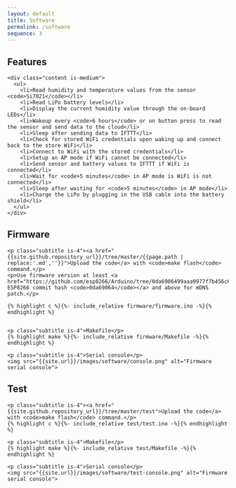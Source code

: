 ```yaml
---
layout: default
title: Software
permalink: /software
sequence: 3
---
```


<section class="section is-small">
  <div class="container">
    <h2 class="title is-1">Features</h2>

    <div class="content is-medium">
      <ul>
        <li>Read humidity and temperature values from the sensor <code>Si7021</code></li>
        <li>Read LiPo battery levels</li>
        <li>Display the current humidity value through the on-board LEDs</li>
        <li>Wakeup every <code>6 hours</code> or on button press to read the sensor and send data to the cloud</li>
        <li>Sleep after sending data to IFTTT</li>
        <li>Check for stored WiFi credentials upon waking up and connect back to the store WiFi</li>
        <li>Connect to WiFi with the stored credentials</li>
        <li>Setup an AP mode if WiFi cannot be connected</li>
        <li>Send sensor and battery values to IFTTT if WiFi is connected</li>
        <li>Wait for <code>5 minutes</code> in AP mode is WiFi is not connected</li>
        <li>Sleep after waiting for <code>5 minutes</code> in AP mode</li>
        <li>Charge the LiPo by plugging in the USB cable into the battery shield</li>
      </ul>
    </div>
  </div>
</section>

<section class="section is-small">
  <div class="container">
    <h2 class="title is-1">Firmware</h2>

    <p class="subtitle is-4"><a href="{{site.github.repository_url}}/tree/master/{{page.path | replace:'.md',''}}">Upload the code</a> with <code>make flash</code> command.</p>
    <p>Use firmware version at least <a href="https://github.com/esp8266/Arduino/tree/0da6906499aaa9977f7b456c6ec32c090b117cef">Arduino ESP8266 commit hash <code>0da69064</code></a> and above for mDNS patch.</p>

    {% highlight c %}{%- include_relative firmware/firmware.ino -%}{% endhighlight %}


    <p class="subtitle is-4">Makefile</p>
    {% highlight make %}{%- include_relative firmware/Makefile -%}{% endhighlight %}

    <p class="subtitle is-4">Serial console</p>
    <img src="{{site.url}}/images/software/console.png" alt="Firmware serial console">
  </div>
</section>

<section class="section is-small">
  <div class="container">
    <h2 class="title is-1">Test</h2>

    <p class="subtitle is-4"><a href="{{site.github.repository_url}}/tree/master/test">Upload the code</a> with <code>make flash</code> command.</p>
    {% highlight c %}{%- include_relative test/test.ino -%}{% endhighlight %}

    <p class="subtitle is-4">Makefile</p>
    {% highlight make %}{%- include_relative test/Makefile -%}{% endhighlight %}

    <p class="subtitle is-4">Serial console</p>
    <img src="{{site.url}}/images/software/test-console.png" alt="Firmware serial console">
  </div>
</section>
